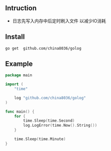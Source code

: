 ## Intruction
* 日志先写入内存中后定时刷入文件 以减少IO消耗


## Install


```sh
go get  github.com/china8036/golog
```

## Example

```go
package main

import (
	"time"

	log "github.com/china8036/golog"
)

func main() {
	for {
		time.Sleep(time.Second)
		log.LogError(time.Now().String())
	}

	time.Sleep(time.Minute)
}


```

